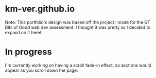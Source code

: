 # km-ver.github.io
Note: This portfolio's design was based off the project I made for the GT Bits of Good web dev assessment. I thought it was pretty so I decided to expand on it here!

# In progress
I'm currently working on having a scroll fade-in effect, so sections would appear as you scroll down the page.
